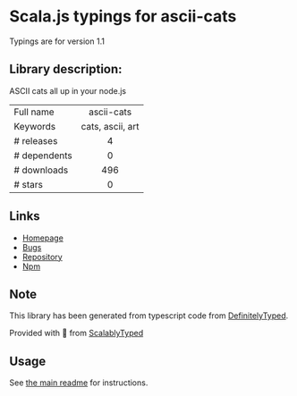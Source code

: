 
# Scala.js typings for ascii-cats

Typings are for version 1.1

## Library description:
ASCII cats all up in your node.js

|                    |                 |
| ------------------ | :-------------: |
| Full name          | ascii-cats |
| Keywords           | cats, ascii, art |
| # releases         | 4 |
| # dependents       | 0 |
| # downloads        | 496 |
| # stars            | 0 |

## Links
- [Homepage](https://github.com/bbihq/ascii-cats)
- [Bugs](https://github.com/bbihq/ascii-cats/issues)
- [Repository](https://github.com/bbihq/ascii-cats)
- [Npm](https://www.npmjs.com/package/ascii-cats)
    


## Note
This library has been generated from typescript code from [DefinitelyTyped](https://definitelytyped.org).

Provided with :purple_heart: from [ScalablyTyped](https://github.com/oyvindberg/ScalablyTyped)

## Usage
See [the main readme](../../readme.md) for instructions.


